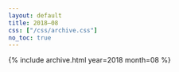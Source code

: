 ```yaml
---
layout: default
title: 2018–08
css: ["/css/archive.css"]
no_toc: true
---
```


{% include archive.html year=2018 month=08 %}
